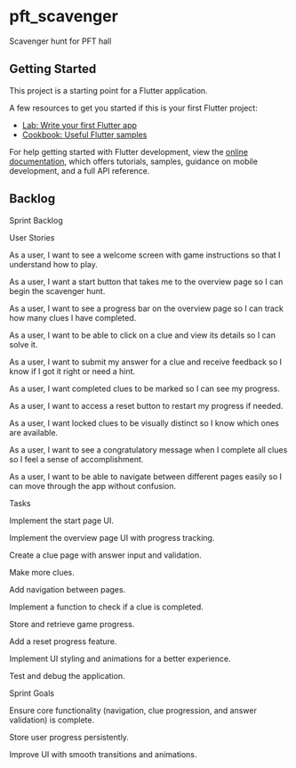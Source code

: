 # pft_scavenger

Scavenger hunt for PFT hall
 
## Getting Started

This project is a starting point for a Flutter application.

A few resources to get you started if this is your first Flutter project:

- [Lab: Write your first Flutter app](https://docs.flutter.dev/get-started/codelab)
- [Cookbook: Useful Flutter samples](https://docs.flutter.dev/cookbook)

For help getting started with Flutter development, view the
[online documentation](https://docs.flutter.dev/), which offers tutorials,
samples, guidance on mobile development, and a full API reference.

## Backlog
Sprint Backlog

User Stories

As a user, I want to see a welcome screen with game instructions so that I understand how to play.

As a user, I want a start button that takes me to the overview page so I can begin the scavenger hunt.

As a user, I want to see a progress bar on the overview page so I can track how many clues I have completed.

As a user, I want to be able to click on a clue and view its details so I can solve it.

As a user, I want to submit my answer for a clue and receive feedback so I know if I got it right or need a hint.

As a user, I want completed clues to be marked so I can see my progress.

As a user, I want to access a reset button to restart my progress if needed.

As a user, I want locked clues to be visually distinct so I know which ones are available.

As a user, I want to see a congratulatory message when I complete all clues so I feel a sense of accomplishment.

As a user, I want to be able to navigate between different pages easily so I can move through the app without confusion.

Tasks

Implement the start page UI.

Implement the overview page UI with progress tracking.

Create a clue page with answer input and validation.

Make more clues.

Add navigation between pages.

Implement a function to check if a clue is completed.

Store and retrieve game progress.

Add a reset progress feature.

Implement UI styling and animations for a better experience.

Test and debug the application.

Sprint Goals

Ensure core functionality (navigation, clue progression, and answer validation) is complete.

Store user progress persistently.

Improve UI with smooth transitions and animations.
